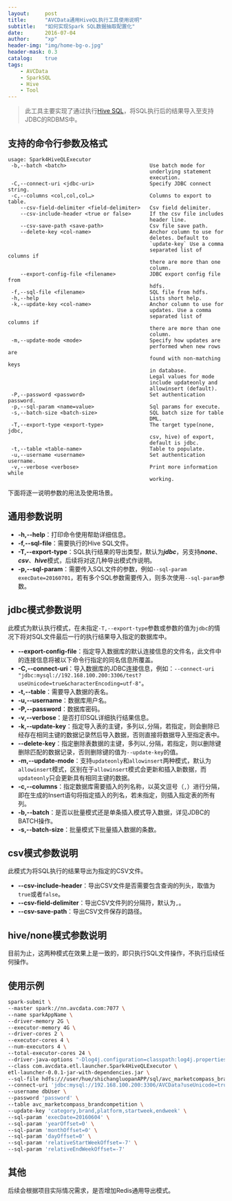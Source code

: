 ```yaml
---
layout:     post
title:      "AVCData通用HiveQL执行工具使用说明"
subtitle:   "如何实现Spark SQL数据抽取配置化"
date:       2016-07-04
author:     "xp"
header-img: "img/home-bg-o.jpg"
header-mask: 0.3
catalog:    true
tags:
    - AVCData
    - SparkSQL
    - Hive
    - Tool
---
```


> 此工具主要实现了通过执行[Hive SQL](http://hive.apache.org)，将SQL执行后的结果导入至支持JDBC的RDBMS中。


## 支持的命令行参数及格式
```
usage: Spark4HiveQLExecutor
 -b,--batch <batch>                           Use batch mode for
                                              underlying statement
                                              execution.
 -C,--connect-uri <jdbc-uri>                  Specify JDBC connect string.
 -c,--columns <col,col,col…>                  Columns to export to table.
    --csv-field-delimiter <field-delimiter>   Csv field delimiter.
    --csv-include-header <true or false>      If the csv file includes
                                              header line.
    --csv-save-path <save-path>               Csv file save path.
    --delete-key <col-name>                   Anchor column to use for
                                              deletes. Default to
                                              `update-key` Use a comma
                                              separated list of columns if
                                              there are more than one
                                              column.
    --export-config-file <filename>           JDBC export config file from
                                              hdfs.
 -f,--sql-file <filename>                     SQL file from hdfs.
 -h,--help                                    Lists short help.
 -k,--update-key <col-name>                   Anchor column to use for
                                              updates. Use a comma
                                              separated list of columns if
                                              there are more than one
                                              column.
 -m,--update-mode <mode>                      Specify how updates are
                                              performed when new rows are
                                              found with non-matching keys
                                              in database.
                                              Legal values for mode
                                              include updateonly and
                                              allowinsert (default).
 -P,--password <password>                     Set authentication password.
 -p,--sql-param <name=value>                  Sql params for execute.
 -s,--batch-size <batch-size>                 SQL batch size for table
                                              DML.
 -T,--export-type <export-type>               The target type(none, jdbc,
                                              csv, hive) of export,
                                              default is jdbc.
 -t,--table <table-name>                      Table to populate.
 -u,--username <username>                     Set authentication username.
 -v,--verbose <verbose>                       Print more information while
                                              working.
```

下面将逐一说明参数的用法及使用场景。

## 通用参数说明
- **-h,--help**：打印命令使用帮助详细信息。
- **-f,--sql-file**：需要执行的Hive SQL文件。
- **-T,--export-type**：SQL执行结果的导出类型，默认为***jdbc***，另支持***none***、***csv***、***hive***模式，后续将对这几种导出模式作说明。
- **-p,--sql-param**：需要传入SQL文件的参数，例如`--sql-param execDate=20160701`，若有多个SQL参数需要传入，则多次使用`--sql-param`参数。


## jdbc模式参数说明
此模式为默认执行模式，在未指定`-T,--export-type`参数或参数的值为`jdbc`的情况下将对SQL文件最后一行的执行结果导入指定的数据库中。

- **--export-config-file**：指定导入数据库的默认连接信息的文件名，此文件中的连接信息将被以下命令行指定的同名信息所覆盖。
- **-C,--connect-uri**：导入数据库的JDBC连接信息，例如：`--connect-uri "jdbc:mysql://192.168.100.200:3306/test?useUnicode=true&characterEncoding=utf-8"`。
- **-t,--table**：需要导入数据的表名。
- **-u,--username**：数据库用户名。
- **-P,--password**：数据库密码。
- **-v,--verbose**：是否打印SQL详细执行结果信息。
- **-k,--update-key**：指定导入表的主键，多列以`,`分隔，若指定，则会删除已经存在相同主键的数据记录然后导入数据，否则直接将数据导入至指定表中。
- **--delete-key**：指定删除表数据的主键，多列以`,`分隔，若指定，则以删除键删除匹配的数据记录，否则删除键的值为`--update-key`的值。
- **-m,--update-mode**：支持`updateonly`和`allowinsert`两种模式，默认为`allowinsert`模式，区别在于`allowinsert`模式会更新和插入新数据，而`updateonly`只会更新具有相同主键的数据。
- **-c,--columns**：指定数据库需要插入的列名称，以英文逗号（`,`）进行分隔，即在生成的Insert语句将指定插入的列名，若未指定，则插入指定表的所有列。
- **-b,--batch**：是否以批量模式还是单条插入模式导入数据，详见JDBC的BATCH操作。
- **-s,--batch-size**：批量模式下批量插入数据的条数。


## csv模式参数说明
此模式为将SQL执行的结果导出为指定的CSV文件。

- **--csv-include-header**：导出CSV文件是否需要包含查询的列头，取值为`true`或者`false`。
- **--csv-field-delimiter**：导出CSV文件列的分隔符，默认为`,`。
- **--csv-save-path**：导出CSV文件保存的路径。


## hive/none模式参数说明
目前为止，这两种模式在效果上是一致的，即只执行SQL文件操作，不执行后续任何操作。

## 使用示例
```bash
spark-submit \
--master spark://nn.avcdata.com:7077 \
--name sparkAppName \
--driver-memory 2G \
--executor-memory 4G \
--driver-cores 2 \
--executor-cores 4 \
--num-executors 4 \
--total-executor-cores 24 \
--driver-java-options "-Dlog4j.configuration=classpath:log4j.properties" \
--class com.avcdata.etl.launcher.Spark4HiveQLExecutor \
etl-launcher-0.0.1-jar-with-dependencies.jar \
--sql-file hdfs:///user/hue/shichangluopanAPP/sql/avc_marketcompass_brandcompetition.hql \
--connect-uri 'jdbc:mysql://192.168.100.200:3306/AVCData?useUnicode=true&characterEncoding=utf-8' \
--username dbUser \
--password 'password' \
--table avc_marketcompass_brandcompetition \
--update-key 'category,brand,platform,startweek,endweek' \
--sql-param 'execDate=20160604' \
--sql-param 'yearOffset=0' \
--sql-param 'monthOffset=0' \
--sql-param 'dayOffset=0' \
--sql-param 'relativeStartWeekOffset=-7' \
--sql-param 'relativeEndWeekOffset=-7'
```

## 其他
后续会根据项目实际情况需求，是否增加Redis通用导出模式。
